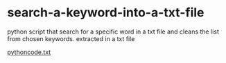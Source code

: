 # search-a-keyword-into-a-txt-file
python script that search for a specific word in a txt file and cleans the list from chosen keywords. extracted in a txt file

[pythoncode.txt](https://github.com/nourhowedy/search-a-keyword-into-a-txt-file/files/6313055/pythoncode.txt)
